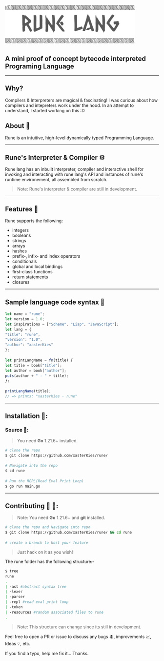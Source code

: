 # ![](resources/rune-lang.png)

## A mini proof of concept bytecode interpreted Programing Language

---

## Why?

Compilers & Interpreters are magical & fascinating! I was curious about how compilers and intepreters work under the hood. In an attempt to understand, I started working on this :D

## About 📖
Rune is an intuitive, high-level dynamically typed Programming Language.

---

## Rune's Interpreter & Compiler ⚙️

 Rune lang has an inbuilt interpreter, compiler and interactive shell for invoking and interacting with rune lang's API and instances of rune's runtime environement, all assembled from scratch.

 > Note: Rune's interpreter & compiler are still in development.

 ---

## Features 🧮
Rune supports the following:
- integers
- booleans
- strings
- arrays
- hashes
- prefix-, infix- and index operators
- conditionals
- global and local bindings
- first-class functions
- return statements
- closures

---

 ## Sample language code syntax  🔨

 ```javascript
 let name = "rune";
let version = 1.0;
let inspirations = ["Scheme", "Lisp", "JavaScript"];
let lang = {
"title": "rune",
"version": "1.0",
"author": "xasterKies"
};

let printLangName = fn(title) {
let title = book["title"];
let author = book["author"];
puts(author + " - " + title);
};

printLangName(title);
// => prints: "xasterKies - rune"
 ```

---

## Installation 💾:

### Source 📜:

> You need **Go** 1.21.6+ installed.

```sh
# clone the repo
$ git clone https://github.com/xasterKies/rune/

# Navigate into the repo
$ cd rune

# Run the REPL(Read Eval Print Loop)
$ go run main.go


```

---

## Contributing 👥 🔧:

> Note: You need **Go** 1.21.6+ and **git** installed.<br>

```sh
# clone the repo and Navigate into repo
$ git clone https://github.com/xasterKies/rune/ && cd rune

# create a branch to host your feature

```

> Just hack on it as you wish!

The rune folder has the following structure:-

```sh
$ tree
rune
.
| -ast #abstract syntax tree
| -lexer
| -parser
| -repl #read eval print loop
| -token 
| -resources #random associated files to rune
.
```

>Note: This structure can change since its still in development.

Feel free to open a PR or issue to discuss any bugs 🪲, improvements 📈, Ideas 💡, etc.

If you find a typo, help me fix it... Thanks.



